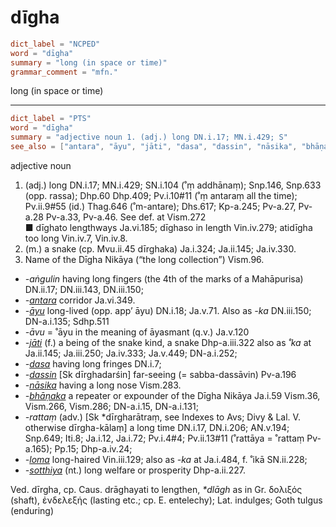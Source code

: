 # dīgha

``` toml
dict_label = "NCPED"
word = "dīgha"
summary = "long (in space or time)"
grammar_comment = "mfn."
```

long (in space or time)

--------------------

``` toml
dict_label = "PTS"
word = "dīgha"
summary = "adjective noun 1. (adj.) long DN.i.17; MN.i.429; S"
see_also = ["antara", "āyu", "jāti", "dasa", "dassin", "nāsika", "bhāṇaka", "loma", "sotthiya"]
```

adjective noun

1. (adj.) long DN.i.17; MN.i.429; SN.i.104 (˚ṃ addhānaṃ); Snp.146, Snp.633 (opp. rassa); Dhp.60 Dhp.409; Pv.i.10#11 (˚ṃ antaraṃ all the time); Pv.ii.9#55 (id.) Thag.646 (˚m\-antare); Dhs.617; Kp\-a.245; Pv\-a.27, Pv\-a.28 Pv\-a.33, Pv\-a.46. See def. at Vism.272  
   ■ dīghato lengthways Ja.vi.185; dīghaso in length Vin.iv.279; atidīgha too long Vin.iv.7, Vin.iv.8.
2. (m.) a snake (cp. Mvu.ii.45 dīrghaka) Ja.i.324; Ja.ii.145; Ja.iv.330.
3. Name of the Dīgha Nikāya (“the long collection”) Vism.96.

* *\-aṅgulin* having long fingers (the 4th of the marks of a Mahāpurisa) DN.ii.17; DN.iii.143, DN.iii.150;
* *\-[antara](antara.md)* corridor Ja.vi.349.
* *\-[āyu](āyu.md)* long\-lived (opp. app’ āyu) DN.i.18; Ja.v.71. Also as *\-ka* DN.iii.150; DN\-a.i.135; Sdhp.511
* *\-āvu* = ˚āyu in the meaning of āyasmant (q.v.) Ja.v.120
* *\-[jāti](jāti.md)* (f.) a being of the snake kind, a snake Dhp\-a.iii.322 also as *˚ka* at Ja.ii.145; Ja.iii.250; Ja.iv.333; Ja.v.449; DN\-a.i.252;
* *\-[dasa](dasa.md)* having long fringes DN.i.7;
* *\-[dassin](dassin.md)* [Sk dīrghadarśin] far\-seeing (= sabba\-dassāvin) Pv\-a.196
* *\-[nāsika](nāsika.md)* having a long nose Vism.283.
* *\-[bhāṇaka](bhāṇaka.md)* a repeater or expounder of the Dīgha Nikāya Ja.i.59 Vism.36, Vism.266, Vism.286; DN\-a.i.15, DN\-a.i.131;
* *\-rattaṃ* (adv.) [Sk \*dīrgharātraṃ, see Indexes to Avs; Divy & Lal. V. otherwise dīrgha\-kālaṃ] a long time DN.i.17, DN.i.206; AN.v.194; Snp.649; Iti.8; Ja.i.12, Ja.i.72; Pv.i.4#4; Pv.ii.13#11 (˚rattāya = ˚rattaṃ Pv\-a.165); Pp.15; Dhp\-a.iv.24;
* *\-[loma](loma.md)* long\-haired Vin.iii.129; also as *\-ka* at Ja.i.484, f. ˚ikā SN.ii.228;
* *\-[sotthiya](sotthiya.md)* (nt.) long welfare or prosperity Dhp\-a.ii.227.

Ved. dīrgha, cp. Caus. drāghayati to lengthen, *\*dlāgh* as in Gr. δολιξός (shaft), ἐνδελεξής (lasting etc.; cp. E. entelechy); Lat. indulges; Goth tulgus (enduring)

